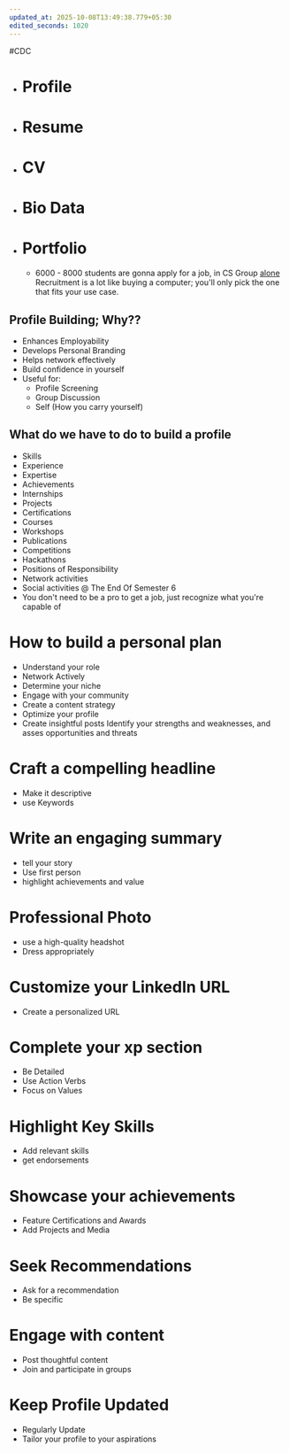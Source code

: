 ```yaml
---
updated_at: 2025-10-08T13:49:38.779+05:30
edited_seconds: 1020
---
```

#CDC
- # Profile
- # Resume
- # CV
- # Bio Data
- # Portfolio
	- 6000 - 8000 students are gonna apply for a job, in CS Group <u>alone</u>
Recruitment is a lot like buying a computer; you'll only pick the one that fits your use case.
## Profile Building; Why??
- Enhances Employability
- Develops Personal Branding
- Helps network effectively 
- Build confidence in yourself
- Useful for:
	- Profile Screening
	- Group Discussion
	- Self (How you carry yourself)
## What do we have to do to build a profile
- Skills
- Experience
- Expertise
- Achievements
- Internships
- Projects
- Certifications
- Courses
- Workshops
- Publications
- Competitions
- Hackathons
- Positions of Responsibility
- Network activities
- Social activities
@ The End Of Semester 6
- You don't need to be a pro to get a job, just recognize what you're capable of

# How to build a personal plan
- Understand your role
- Network Actively
- Determine your niche
- Engage with your community
- Create a content strategy
- Optimize your profile
- Create insightful posts
Identify your strengths and weaknesses, and asses opportunities and threats
# Craft a compelling headline
- Make it descriptive
- use Keywords
# Write an engaging summary
- tell your story
- Use first person
- highlight achievements and value
# Professional Photo
- use a high-quality headshot
- Dress appropriately 
# Customize your LinkedIn URL
- Create a personalized URL
# Complete your xp section
 - Be Detailed
 - Use Action Verbs
 - Focus on Values
# Highlight Key Skills
- Add relevant skills
- get endorsements
# Showcase your achievements
- Feature Certifications and Awards
- Add Projects and Media
# Seek Recommendations
- Ask for a recommendation
- Be specific
# Engage with content
- Post thoughtful content
- Join and participate in groups
# Keep Profile Updated
- Regularly Update
- Tailor your profile to your aspirations
